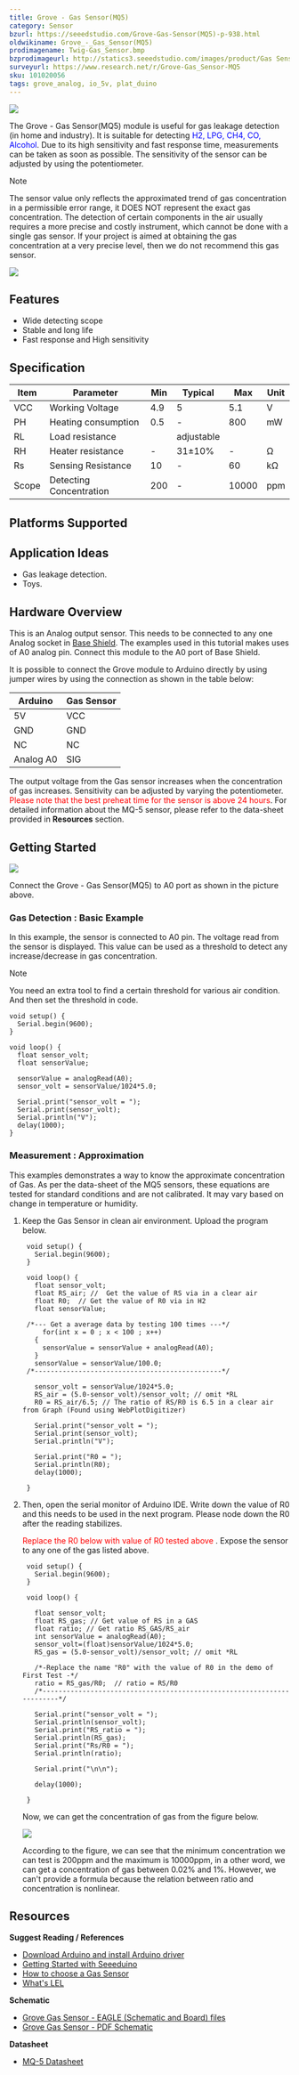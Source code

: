 ```yaml
---
title: Grove - Gas Sensor(MQ5)
category: Sensor
bzurl: https://seeedstudio.com/Grove-Gas-Sensor(MQ5)-p-938.html
oldwikiname: Grove_-_Gas_Sensor(MQ5)
prodimagename: Twig-Gas_Sensor.bmp
bzprodimageurl: http://statics3.seeedstudio.com/images/product/Gas Sensor MQ.jpg
surveyurl: https://www.research.net/r/Grove-Gas_Sensor-MQ5
sku: 101020056
tags: grove_analog, io_5v, plat_duino
---
```


![](https://raw.githubusercontent.com/SeeedDocument/Grove-Gas_Sensor-MQ5/master/img/Twig-Gas_Sensor.bmp)

The Grove - Gas Sensor(MQ5) module is useful for gas leakage detection (in home and industry). It is suitable for detecting <font color="Blue">H2, LPG, CH4, CO, Alcohol</font>. Due to its high sensitivity and fast response time, measurements can be taken as soon as possible. The sensitivity of the sensor can be adjusted by using the potentiometer.

<div class="admonition danger">
<p class="admonition-title">Note</p>
The sensor value only reflects the approximated trend of gas concentration in a permissible error range, it DOES NOT represent the exact gas concentration. The detection of certain components in the air usually requires a more precise and costly instrument, which cannot be done with a single gas sensor. If your project is aimed at obtaining the gas concentration at a very precise level, then we do not recommend this gas sensor.
</div>

[![](https://raw.githubusercontent.com/SeeedDocument/common/master/Get_One_Now_Banner.png)](http://www.seeedstudio.com/depot/Grove-Gas-SensorMQ5-p-938.html)

Features
--------

-   Wide detecting scope
-   Stable and long life
-   Fast response and High sensitivity

Specification
-------------

| Item  | Parameter               | Min | Typical    | Max   | Unit |
|-------|-------------------------|-----|------------|-------|------|
| VCC   | Working Voltage         | 4.9 | 5          | 5.1   | V    |
| PH    | Heating consumption     | 0.5 | -          | 800   | mW   |
| RL    | Load resistance         |     | adjustable |       |      |
| RH    | Heater resistance       | -   | 31±10%     | -     | Ω    |
| Rs    | Sensing Resistance      | 10  | -          | 60    | kΩ   |
| Scope | Detecting Concentration | 200 | -          | 10000 | ppm  |

Platforms Supported
-------------------

Application Ideas
-----------------

-   Gas leakage detection.
-   Toys.

Hardware Overview
-----------------

This is an Analog output sensor. This needs to be connected to any one Analog socket in [Base Shield](/Base_shield_v2). The examples used in this tutorial makes uses of A0 analog pin. Connect this module to the A0 port of Base Shield.

It is possible to connect the Grove module to Arduino directly by using jumper wires by using the connection as shown in the table below:

| Arduino   | Gas Sensor |
|-----------|------------|
| 5V        | VCC        |
| GND       | GND        |
| NC        | NC         |
| Analog A0 | SIG        |

The output voltage from the Gas sensor increases when the concentration of gas increases. Sensitivity can be adjusted by varying the potentiometer. <font color="Red">Please note that the best preheat time for the sensor is above 24 hours</font>. For detailed information about the MQ-5 sensor, please refer to the data-sheet provided in **Resources** section.

Getting Started
---------------

![](https://raw.githubusercontent.com/SeeedDocument/Grove-Gas_Sensor-MQ5/master/img/Read_Gas_Sensor_data_MQ2_MQ5.jpg)

Connect the Grove - Gas Sensor(MQ5) to A0 port as shown in the picture above.

### Gas Detection : Basic Example

In this example, the sensor is connected to A0 pin. The voltage read from the sensor is displayed. This value can be used as a threshold to detect any increase/decrease in gas concentration.

<div class="admonition note">
<p class="admonition-title">Note</p>
You need an extra tool to find a certain threshold for various air condition. And then set the threshold in code.
</div>

```
void setup() {
  Serial.begin(9600);
}
 
void loop() {
  float sensor_volt; 
  float sensorValue;
 
  sensorValue = analogRead(A0);
  sensor_volt = sensorValue/1024*5.0;
 
  Serial.print("sensor_volt = ");
  Serial.print(sensor_volt);
  Serial.println("V");
  delay(1000);
}
```

### Measurement : Approximation

This examples demonstrates a way to know the approximate concentration of Gas. As per the data-sheet of the MQ5 sensors, these equations are tested for standard conditions and are not calibrated. It may vary based on change in temperature or humidity.

1. Keep the Gas Sensor in clean air environment. Upload the program below.


        void setup() {
          Serial.begin(9600);
        }

        void loop() {
          float sensor_volt; 
          float RS_air; //  Get the value of RS via in a clear air
          float R0;  // Get the value of R0 via in H2
          float sensorValue;

        /*--- Get a average data by testing 100 times ---*/   
            for(int x = 0 ; x < 100 ; x++)
          {
            sensorValue = sensorValue + analogRead(A0);
          }
          sensorValue = sensorValue/100.0;
        /*-----------------------------------------------*/

          sensor_volt = sensorValue/1024*5.0;
          RS_air = (5.0-sensor_volt)/sensor_volt; // omit *RL
          R0 = RS_air/6.5; // The ratio of RS/R0 is 6.5 in a clear air from Graph (Found using WebPlotDigitizer)

          Serial.print("sensor_volt = ");
          Serial.print(sensor_volt);
          Serial.println("V");

          Serial.print("R0 = ");
          Serial.println(R0);
          delay(1000);

        }


2. Then, open the serial monitor of Arduino IDE. Write down the value of R0 and this needs to be used in the next program. Please node down the R0 after the reading stabilizes.

    <font color="Red">Replace the R0 below with value of R0 tested above </font>. Expose the sensor to any one of the gas listed above.


        void setup() {
          Serial.begin(9600);
        }

        void loop() {

          float sensor_volt;
          float RS_gas; // Get value of RS in a GAS
          float ratio; // Get ratio RS_GAS/RS_air
          int sensorValue = analogRead(A0);
          sensor_volt=(float)sensorValue/1024*5.0;
          RS_gas = (5.0-sensor_volt)/sensor_volt; // omit *RL

          /*-Replace the name "R0" with the value of R0 in the demo of First Test -*/
          ratio = RS_gas/R0;  // ratio = RS/R0 
          /*-----------------------------------------------------------------------*/

          Serial.print("sensor_volt = ");
          Serial.println(sensor_volt);
          Serial.print("RS_ratio = ");
          Serial.println(RS_gas);
          Serial.print("Rs/R0 = ");
          Serial.println(ratio);

          Serial.print("\n\n");

          delay(1000);

        }


    Now, we can get the concentration of gas from the figure below.

    ![](https://raw.githubusercontent.com/SeeedDocument/Grove-Gas_Sensor-MQ5/master/img/Gas_Sensor_4.png)

    According to the figure, we can see that the minimum concentration we can test is 200ppm and the maximum is 10000ppm, in a other word, we can get a concentration of gas between 0.02% and 1%. However, we can't provide a formula because the relation between ratio and concentration is nonlinear.

Resources
---------

**Suggest Reading / References**

-   [Download Arduino and install Arduino driver](/Download_Arduino_and_install_Arduino_driver)
-   [Getting Started with Seeeduino](/Getting_Started_with_Seeeduino)
-   [How to choose a Gas Sensor](/How_to_choose_A_Gas_Sensor)
-   [What's LEL](http://en.wikipedia.org/wiki/Flammability_limit)

**Schematic**

-   [Grove Gas Sensor - EAGLE (Schematic and Board) files](https://raw.githubusercontent.com/SeeedDocument/Grove-Gas_Sensor-MQ5/master/res/Gas_Sensor_Eagle_files.zip)
-   [Grove Gas Sensor - PDF Schematic](https://raw.githubusercontent.com/SeeedDocument/Grove-Gas_Sensor-MQ5/master/res/Gas_Sensor_Schematic.pdf)

**Datasheet**

-   [MQ-5 Datasheet](https://raw.githubusercontent.com/SeeedDocument/Grove-Gas_Sensor-MQ5/master/res/MQ-5.pdf)

<!-- This Markdown file was created from http://www.seeedstudio.com/wiki/Grove_-_Gas_Sensor(MQ5) -->
